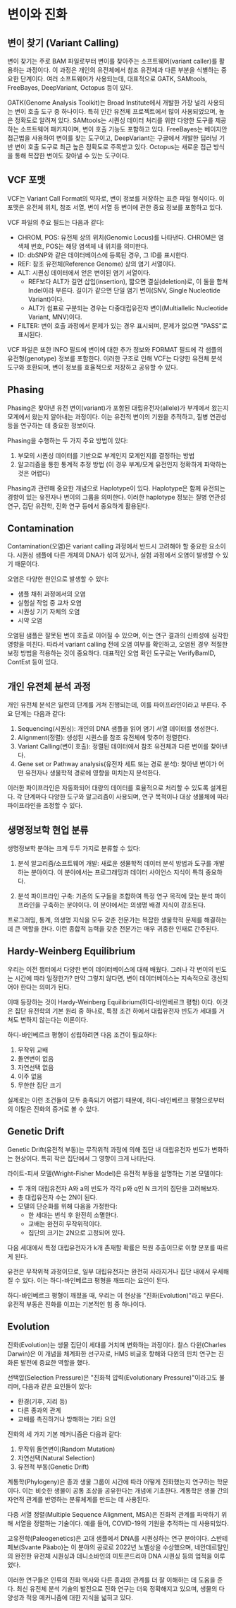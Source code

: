 # 변이와 진화

## 변이 찾기 (Variant Calling)

변이 찾기는 주로 BAM 파일로부터 변이를 찾아주는 소프트웨어(variant caller)를 활용하는 과정이다. 이 과정은 개인의 유전체에서 참조 유전체과 다른 부분을 식별하는 중요한 단계이다. 여러 소프트웨어가 사용되는데, 대표적으로 GATK, SAMtools, FreeBayes, DeepVariant, Octopus 등이 있다.

GATK(Genome Analysis Toolkit)는 Broad Institute에서 개발한 가장 널리 사용되는 변이 호출 도구 중 하나이다. 특히 인간 유전체 프로젝트에서 많이 사용되었으며, 높은 정확도로 알려져 있다. SAMtools는 시퀀싱 데이터 처리를 위한 다양한 도구를 제공하는 소프트웨어 패키지이며, 변이 호출 기능도 포함하고 있다. FreeBayes는 베이지안 접근법을 사용하여 변이를 찾는 도구이고, DeepVariant는 구글에서 개발한 딥러닝 기반 변이 호출 도구로 최근 높은 정확도로 주목받고 있다. Octopus는 새로운 접근 방식을 통해 복잡한 변이도 찾아낼 수 있는 도구이다.

## VCF 포맷

VCF는 Variant Call Format의 약자로, 변이 정보를 저장하는 표준 파일 형식이다. 이 포맷은 유전체 위치, 참조 서열, 변이 서열 등 변이에 관한 중요 정보를 포함하고 있다.

VCF 파일의 주요 필드는 다음과 같다:
- CHROM, POS: 유전체 상의 위치(Genomic Locus)를 나타낸다. CHROM은 염색체 번호, POS는 해당 염색체 내 위치를 의미한다.
- ID: dbSNP와 같은 데이터베이스에 등록된 경우, 그 ID를 표시한다.
- REF: 참조 유전체(Reference Genome) 상의 염기 서열이다.
- ALT: 시퀀싱 데이터에서 얻은 변이된 염기 서열이다.
  - REF보다 ALT가 길면 삽입(insertion), 짧으면 결실(deletion)로, 이 둘을 합쳐 Indel이라 부른다. 길이가 같으면 단일 염기 변이(SNV, Single Nucleotide Variant)이다.
  - ALT가 쉼표로 구분되는 경우는 다중대립유전자 변이(Multiallelic Nucleotide Variant, MNV)이다.
- FILTER: 변이 호출 과정에서 문제가 있는 경우 표시되며, 문제가 없으면 "PASS"로 표시된다.

VCF 파일은 또한 INFO 필드에 변이에 대한 추가 정보와 FORMAT 필드에 각 샘플의 유전형(genotype) 정보를 포함한다. 이러한 구조로 인해 VCF는 다양한 유전체 분석 도구와 호환되며, 변이 정보를 효율적으로 저장하고 공유할 수 있다.

## Phasing

Phasing은 찾아낸 유전 변이(variant)가 포함된 대립유전자(allele)가 부계에서 왔는지 모계에서 왔는지 알아내는 과정이다. 이는 유전적 변이의 기원을 추적하고, 질병 연관성 등을 연구하는 데 중요한 정보이다.

Phasing을 수행하는 두 가지 주요 방법이 있다:
1. 부모의 시퀀싱 데이터를 기반으로 부계인지 모계인지를 결정하는 방법
2. 알고리즘을 통한 통계적 추정 방법 (이 경우 부계/모계 유전인지 정확하게 파악하는 것은 어렵다)

Phasing과 관련해 중요한 개념으로 Haplotype이 있다. Haplotype은 함께 유전되는 경향이 있는 유전자나 변이의 그룹을 의미한다. 이러한 haplotype 정보는 질병 연관성 연구, 집단 유전학, 진화 연구 등에서 중요하게 활용된다.

## Contamination

Contamination(오염)은 variant calling 과정에서 반드시 고려해야 할 중요한 요소이다. 시퀀싱 샘플에 다른 개체의 DNA가 섞여 있거나, 실험 과정에서 오염이 발생할 수 있기 때문이다.

오염은 다양한 원인으로 발생할 수 있다:
- 샘플 채취 과정에서의 오염
- 실험실 작업 중 교차 오염
- 시퀀싱 기기 자체의 오염
- 시약 오염

오염된 샘플은 잘못된 변이 호출로 이어질 수 있으며, 이는 연구 결과의 신뢰성에 심각한 영향을 미친다. 따라서 variant calling 전에 오염 여부를 확인하고, 오염된 경우 적절한 보정 방법을 적용하는 것이 중요하다. 대표적인 오염 확인 도구로는 VerifyBamID, ContEst 등이 있다.

## 개인 유전체 분석 과정

개인 유전체 분석은 일련의 단계를 거쳐 진행되는데, 이를 파이프라인이라고 부른다. 주요 단계는 다음과 같다:

1. Sequencing(시퀀싱): 개인의 DNA 샘플을 읽어 염기 서열 데이터를 생성한다.
2. Alignment(정렬): 생성된 시퀀스를 참조 유전체에 맞추어 정렬한다.
3. Variant Calling(변이 호출): 정렬된 데이터에서 참조 유전체과 다른 변이를 찾아낸다.
4. Gene set or Pathway analysis(유전자 세트 또는 경로 분석): 찾아낸 변이가 어떤 유전자나 생물학적 경로에 영향을 미치는지 분석한다.

이러한 파이프라인은 자동화되어 대량의 데이터를 효율적으로 처리할 수 있도록 설계된다. 각 단계마다 다양한 도구와 알고리즘이 사용되며, 연구 목적이나 대상 생물체에 따라 파이프라인을 조정할 수 있다.

## 생명정보학 현업 분류

생명정보학 분야는 크게 두두 가지로 분류할 수 있다:

1. 분석 알고리즘/소프트웨어 개발: 새로운 생물학적 데이터 분석 방법과 도구를 개발하는 분야이다. 이 분야에서는 프로그래밍과 데이터 사이언스 지식이 특히 중요하다.

2. 분석 파이프라인 구축: 기존의 도구들을 조합하여 특정 연구 목적에 맞는 분석 파이프라인을 구축하는 분야이다. 이 분야에서는 의생명 배경 지식이 강조된다.

프로그래밍, 통계, 의생명 지식을 모두 갖춘 전문가는 복잡한 생물학적 문제를 해결하는 데 큰 역할을 한다. 이런 종합적 능력을 갖춘 전문가는 매우 귀중한 인재로 간주된다.

## Hardy-Weinberg Equilibrium

우리는 이전 챕터에서 다양한 변이 데이터베이스에 대해 배웠다. 그러나 각 변이의 빈도는 시간에 따라 일정한가? 만약 그렇지 않다면, 변이 데이터베이스는 지속적으로 갱신되어야 한다는 의미가 된다.

이때 등장하는 것이 Hardy-Weinberg Equilibrium(하디-바인베르크 평형) 이다. 이것은 집단 유전학의 기본 원리 중 하나로, 특정 조건 하에서 대립유전자 빈도가 세대를 거쳐도 변하지 않는다는 이론이다.

하디-바인베르크 평형이 성립하려면 다음 조건이 필요하다:
1. 무작위 교배
2. 돌연변이 없음
3. 자연선택 없음
4. 이주 없음
5. 무한한 집단 크기

실제로는 이런 조건들이 모두 충족되기 어렵기 때문에, 하디-바인베르크 평형으로부터의 이탈은 진화의 증거로 볼 수 있다.

## Genetic Drift

Genetic Drift(유전적 부동)는 무작위적 과정에 의해 집단 내 대립유전자 빈도가 변화하는 현상이다. 특히 작은 집단에서 그 영향이 크게 나타난다.

라이트-피셔 모델(Wright-Fisher Model)은 유전적 부동을 설명하는 기본 모델이다:
- 두 개의 대립유전자 A와 a의 빈도가 각각 p와 q인 N 크기의 집단을 고려해보자.
- 총 대립유전자 수는 2N이 된다.
- 모델의 단순화를 위해 다음을 가정한다:
  - 한 세대는 번식 후 완전히 소멸한다.
  - 교배는 완전히 무작위적이다.
  - 집단의 크기는 2N으로 고정되어 있다.

다음 세대에서 특정 대립유전자가 k개 존재할 확률은 복원 추출이므로 이항 분포를 따르게 된다.

유전은 무작위적 과정이므로, 일부 대립유전자는 완전히 사라지거나 집단 내에서 우세해질 수 있다. 이는 하디-바인베르크 평형을 깨뜨리는 요인이 된다.

하디-바인베르크 평형이 깨졌을 때, 우리는 이 현상을 "진화(Evolution)"라고 부른다. 유전적 부동은 진화를 이끄는 기본적인 힘 중 하나이다.

## Evolution

진화(Evolution)는 생물 집단이 세대를 거치며 변화하는 과정이다. 찰스 다윈(Charles Darwin)은 이 개념을 체계화한 선구자로, HMS 비글호 항해와 다윈의 핀치 연구는 진화론 발전에 중요한 역할을 했다.

선택압(Selection Pressure)은 "진화적 압력(Evolutionary Pressure)"이라고도 불리며, 다음과 같은 요인들이 있다:
- 환경(기후, 지리 등)
- 다른 종과의 관계
- 교배를 촉진하거나 방해하는 기타 요인

진화의 세 가지 기본 메커니즘은 다음과 같다:
1. 무작위 돌연변이(Random Mutation)
2. 자연선택(Natural Selection)
3. 유전적 부동(Genetic Drift)

계통학(Phylogeny)은 종과 생물 그룹이 시간에 따라 어떻게 진화했는지 연구하는 학문이다. 이는 비슷한 생물이 공통 조상을 공유한다는 개념에 기초한다. 계통학은 생물 간의 자연적 관계를 반영하는 분류체계를 만드는 데 사용된다.

다중 서열 정렬(Multiple Sequence Alignment, MSA)은 진화적 관계를 파악하기 위해 서열을 정렬하는 기술이다. 예를 들어, COVID-19의 기원을 추적하는 데 사용되었다.

고유전학(Paleogenetics)은 고대 샘플에서 DNA를 시퀀싱하는 연구 분야이다. 스반테 페보(Svante Päabo)는 이 분야의 공로로 2022년 노벨상을 수상했으며, 네안데르탈인의 완전한 유전체 시퀀싱과 데니소바인의 미토콘드리아 DNA 시퀀싱 등의 업적을 이루었다.

이러한 연구들은 인류의 진화 역사와 다른 종과의 관계를 더 잘 이해하는 데 도움을 준다. 최신 유전체 분석 기술의 발전으로 진화 연구는 더욱 정확해지고 있으며, 생물의 다양성과 적응 메커니즘에 대한 지식을 넓히고 있다.